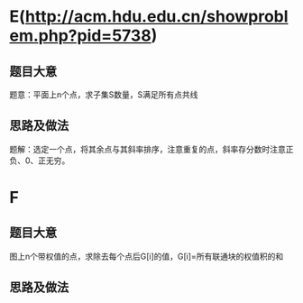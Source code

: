 E(http://acm.hdu.edu.cn/showproblem.php?pid=5738)
=

题目大意
--------

题意：平面上n个点，求子集S数量，S满足所有点共线

思路及做法
----------

题解：选定一个点，将其余点与其斜率排序，注意重复的点，斜率存分数时注意正负、0、正无穷。

F
=

题目大意
--------

图上n个带权值的点，求除去每个点后G[i]的值，G[i]=所有联通块的权值积的和

思路及做法
----------

